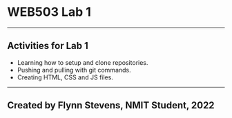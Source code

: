 # WEB503 Lab 1
--------------------------
## Activities for Lab 1 

- Learning how to setup and clone repositories.
- Pushing and pulling with git commands.
- Creating HTML, CSS and JS files.

-------------------------------
**Created by Flynn Stevens, NMIT Student, 2022**
----------------------------------
